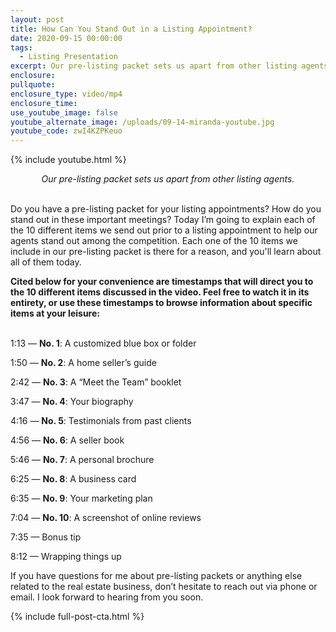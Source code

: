 ```yaml
---
layout: post
title: How Can You Stand Out in a Listing Appointment?
date: 2020-09-15 00:00:00
tags:
  - Listing Presentation
excerpt: Our pre-listing packet sets us apart from other listing agents.
enclosure:
pullquote:
enclosure_type: video/mp4
enclosure_time:
use_youtube_image: false
youtube_alternate_image: /uploads/09-14-miranda-youtube.jpg
youtube_code: zwI4KZPKeuo
---
```


{% include youtube.html %}

<center><em>Our pre-listing packet sets us apart from other listing agents.</em></center>

<br>Do you have a pre-listing packet for your listing appointments? How do you stand out in these important meetings? Today I’m going to explain each of the 10 different items we send out prior to a listing appointment to help our agents stand out among the competition. Each one of the 10 items we include in our pre-listing packet is there for a reason, and you'll learn about all of them today.

**Cited below for your convenience are timestamps that will direct you to the 10 different items discussed in the video. Feel free to watch it in its entirety, or use these timestamps to browse information about specific items at your leisure:**

<br>1:13 — **No. 1**\: A customized blue box or folder

1:50 — **No. 2**\: A home seller’s guide

2:42 — **No. 3**\: A “Meet the Team” booklet

3:47 — **No. 4**\: Your biography

4:16 — **No. 5**\: Testimonials from past clients

4:56 — **No. 6**\: A seller book

5:46 — **No. 7**\: A personal brochure

6:25 — **No. 8**\: A business card

6:35 — **No. 9**\: Your marketing plan

7:04 — **No. 10**\: A screenshot of online reviews

7:35 — Bonus tip

8:12 — Wrapping things up

If you have questions for me about pre-listing packets or anything else related to the real estate business, don’t hesitate to reach out via phone or email. I look forward to hearing from you soon.

{% include full-post-cta.html %}
